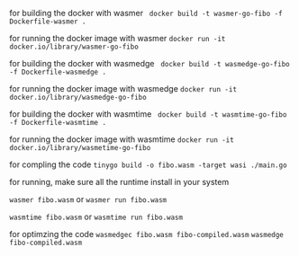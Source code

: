 for building the docker with wasmer
``` docker build -t wasmer-go-fibo -f Dockerfile-wasmer .```

for running the docker image with wasmer
```docker run -it docker.io/library/wasmer-go-fibo```

for building the docker with wasmedge
``` docker build -t wasmedge-go-fibo -f Dockerfile-wasmedge .```

for running the docker image with wasmedge
```docker run -it docker.io/library/wasmedge-go-fibo```

for building the docker with wasmtime
``` docker build -t wasmtime-go-fibo -f Dockerfile-wasmtime .```

for running the docker image with wasmtime
```docker run -it docker.io/library/wasmetime-go-fibo```





for compling the code 
```tinygo build -o fibo.wasm -target wasi ./main.go```

for running, make sure all the runtime install in your system

```wasmer fibo.wasm``` or ```wasmer run fibo.wasm```

```wasmtime fibo.wasm``` or ```wasmtime run fibo.wasm```

for optimzing the code
```wasmedgec fibo.wasm fibo-compiled.wasm```
```wasmedge fibo-compiled.wasm```